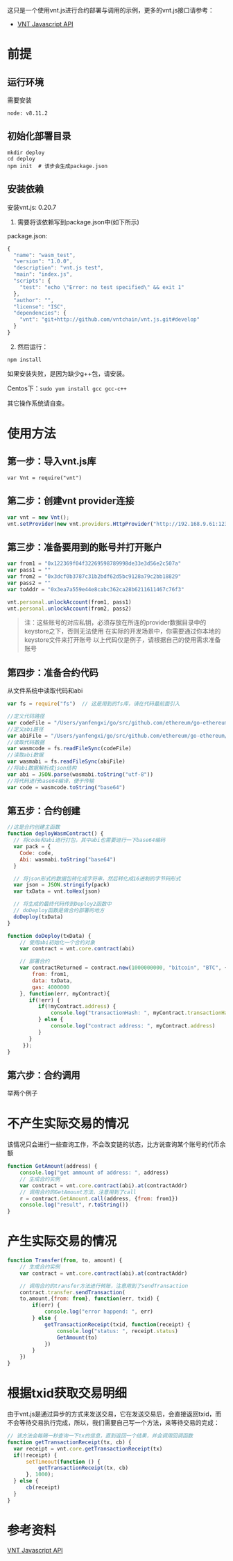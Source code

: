 这只是一个使用vnt.js进行合约部署与调用的示例，更多的vnt.js接口请参考：
* [VNT Javascript API](https://github.com/vntchain/vnt.js/blob/master/doc/api-reference.md)


# 前提

## 运行环境
需要安装
```
node: v8.11.2
```

## 初始化部署目录
```
mkdir deploy
cd deploy
npm init  # 该步会生成package.json
```

## 安装依赖
安装vnt.js: 0.20.7

1. 需要将该依赖写到package.json中(如下所示)

package.json:

```js
{
  "name": "wasm_test",
  "version": "1.0.0",
  "description": "vnt.js test",
  "main": "index.js",
  "scripts": {
    "test": "echo \"Error: no test specified\" && exit 1"
  },
  "author": "",
  "license": "ISC",
  "dependencies": {
    "vnt": "git+http://github.com/vntchain/vnt.js.git#develop"
  }
}
```

2. 然后运行：

``npm install``

如果安装失败，是因为缺少g++包，请安装。

Centos下：`sudo yum install gcc gcc-c++`

其它操作系统请自查。


# 使用方法
## 第一步：导入vnt.js库
`var Vnt = require("vnt")`

## 第二步：创建vnt provider连接
```js
var vnt = new Vnt();
vnt.setProvider(new vnt.providers.HttpProvider("http://192.168.9.61:12340"));
```

## 第三步：准备要用到的账号并打开账户
```js
var from1 = "0x122369f04f32269598789998de33e3d56e2c507a"
var pass1 = ""
var from2 = "0x3dcf0b3787c31b2bdf62d5bc9128a79c2bb18829"
var pass2 = ""
var toAddr = "0x3ea7a559e44e8cabc362ca28b6211611467c76f3"

vnt.personal.unlockAccount(from1, pass1)
vnt.personal.unlockAccount(from2, pass2)
```
>  注：这些账号的对应私钥，必须存放在所连的provider数据目录中的keystore之下，否则无法使用
>  在实际的开发场景中，你需要通过你本地的keystore文件来打开账号
>  以上代码仅是例子，请根据自己的使用需求准备账号

## 第四步：准备合约代码
从文件系统中读取代码和abi
```js
var fs = require("fs")  // 这是用到的fs库，请在代码最前面引入

//定义代码路径
var codeFile = "/Users/yanfengxi/go/src/github.com/ethereum/go-ethereum/core/wasm/testdata/erc20/erc20.wasm"
//定义abi路径
var abiFile = "/Users/yanfengxi/go/src/github.com/ethereum/go-ethereum/core/wasm/testdata/erc20/abi.json"
//读取代码数据
var wasmcode = fs.readFileSync(codeFile)
//读取abi数据
var wasmabi = fs.readFileSync(abiFile)
//将abi数据解析成json结构
var abi = JSON.parse(wasmabi.toString("utf-8"))
//将代码进行base64编译，便于传输
var code = wasmcode.toString("base64")
```

## 第五步：合约创建
```js
//这是合约创建主函数
function deployWasmContract() {
  // 将code和abi进行打包，其中abi也需要进行一下base64编码
  var pack = {
    Code: code,
    Abi: wasmabi.toString("base64")
  }

  // 将json形式的数据包转化成字符串，然后转化成16进制的字节码形式
  var json = JSON.stringify(pack)
  var txData = vnt.toHex(json)

  // 将生成的最终代码传到Deploy2函数中
  // doDeploy函数是做合约部署的地方
  doDeploy(txData)
}

function doDeploy(txData) {
    // 使用abi初始化一个合约对象
    var contract = vnt.core.contract(abi)

    // 部署合约
    var contractReturned = contract.new(1000000000, "bitcoin", "BTC", {
        from: from1,
        data: txData,
        gas: 4000000
    }, function(err, myContract){
       if(!err) {
          if(!myContract.address) {
              console.log("transactionHash: ", myContract.transactionHash)
          } else {
              console.log("contract address: ", myContract.address)
          }
       }
     });
}
```

## 第六步：合约调用

举两个例子

不产生实际交易的情况
=================
该情况只会进行一些查询工作，不会改变链的状态，比方说查询某个账号的代币余额

```js
function GetAmount(address) {
    console.log("get ammount of address: ", address)
    // 生成合约实例
    var contract = vnt.core.contract(abi).at(contractAddr)
    // 调用合约的GetAmount方法，注意用到了call
    r = contract.GetAmount.call(address, {from: from1})
    console.log("result", r.toString())
}
```

产生实际交易的情况
===============
```js
function Transfer(from, to, amount) {
    // 生成合约实例
    var contract = vnt.core.contract(abi).at(contractAddr)

    // 调用合约的transfer方法进行转账，注意用到了sendTransaction
    contract.transfer.sendTransaction(
    to,amount,{from: from}, function(err, txid) {
        if(err) {
            console.log("error happend: ", err)
        } else {
            getTransactionReceipt(txid, function(receipt) {
                console.log("status: ", receipt.status)
                GetAmount(to)
            })
        }
    })
}
```

根据txid获取交易明细
==================
由于vnt.js是通过异步的方式来发送交易，它在发送交易后，会直接返回txid，而不会等待交易执行完成，所以，我们需要自己写一个方法，来等待交易的完成：

```js
// 该方法会每隔一秒查询一下tx的信息，直到返回一个结果，并会调用回调函数
function getTransactionReceipt(tx, cb) {
  var receipt = vnt.core.getTransactionReceipt(tx)
  if(!receipt) {
      setTimeout(function () {
          getTransactionReceipt(tx, cb)
      }, 1000);
  } else {
      cb(receipt)
  }
}
```


# 参考资料
[VNT Javascript API](https://github.com/vntchain/vnt.js/blob/master/doc/api-reference.md)
